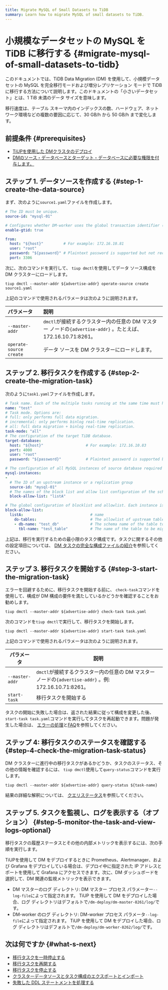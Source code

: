 ```yaml
---
title: Migrate MySQL of Small Datasets to TiDB
summary: Learn how to migrate MySQL of small datasets to TiDB.
---
```


# 小規模なデータセットの MySQL を TiDB に移行する {#migrate-mysql-of-small-datasets-to-tidb}

このドキュメントでは、TiDB Data Migration (DM) を使用して、小規模データセットの MySQL を完全移行モードおよび増分レプリケーション モードで TiDB に移行する方法について説明します。このドキュメントの「小さいデータセット」とは、1 TiB 未満のデータ サイズを意味します。

移行速度は、テーブル スキーマ内のインデックスの数、ハードウェア、ネットワーク環境などの複数の要因に応じて、30 GB/h から 50 GB/h まで変化します。<!--The migration process using DM is shown in the figure below.-->

<!--/media/dm/migrate-with-dm.png-->

## 前提条件 {#prerequisites}

-   [TiUPを使用した DMクラスタのデプロイ](/dm/deploy-a-dm-cluster-using-tiup.md)
-   [DMのソース・データベースとターゲット・データベースに必要な権限を付与します。](/dm/dm-worker-intro.md)

## ステップ 1. データソースを作成する {#step-1-create-the-data-source}

まず、次のように`source1.yaml`ファイルを作成します。


```yaml
# The ID must be unique.
source-id: "mysql-01"

# Configures whether DM-worker uses the global transaction identifier (GTID) to pull binlogs. To enable GTID, the upstream MySQL must have enabled GTID. If the upstream MySQL has automatic source-replica switching, the GTID mode is required.
enable-gtid: true

from:
  host: "${host}"         # For example: 172.16.10.81
  user: "root"
  password: "${password}" # Plaintext password is supported but not recommended. It is recommended to use dmctl encrypt to encrypt the plaintext password before using the password.
  port: 3306
```

次に、次のコマンドを実行して、 `tiup dmctl`を使用してデータ ソース構成を DM クラスターにロードします。


```shell
tiup dmctl --master-addr ${advertise-addr} operate-source create source1.yaml
```

上記のコマンドで使用されるパラメータは次のように説明されます。

| パラメータ                   | 説明                                                                             |
| :---------------------- | :----------------------------------------------------------------------------- |
| `--master-addr`         | `dmctl`が接続するクラスター内の任意の DM マスター ノードの`{advertise-addr}` 。たとえば、172.16.10.71:8261。 |
| `operate-source create` | データ ソースを DM クラスターにロードします。                                                      |

## ステップ 2. 移行タスクを作成する {#step-2-create-the-migration-task}

次のように`task1.yaml`ファイルを作成します。


```yaml
# Task name. Each of the multiple tasks running at the same time must have a unique name.
name: "test"
# Task mode. Options are:
# full: only performs full data migration.
# incremental: only performs binlog real-time replication.
# all: full data migration + binlog real-time replication.
task-mode: "all"
# The configuration of the target TiDB database.
target-database:
  host: "${host}"                   # For example: 172.16.10.83
  port: 4000
  user: "root"
  password: "${password}"           # Plaintext password is supported but not recommended. It is recommended to use dmctl encrypt to encrypt the plaintext password before using the password.

# The configuration of all MySQL instances of source database required for the current migration task.
mysql-instances:
-
  # The ID of an upstream instance or a replication group
  source-id: "mysql-01"
  # The names of the block list and allow list configuration of the schema name or table name that is to be migrated. These names are used to reference the global configuration of the block and allowlist. For the global configuration, refer to the `block-allow-list` configuration below.
  block-allow-list: "listA"

# The global configuration of blocklist and allowlist. Each instance is referenced by a configuration item name.
block-allow-list:
  listA:                              # name
    do-tables:                        # The allowlist of upstream tables that need to be migrated.
    - db-name: "test_db"              # The schema name of the table to be migrated.
      tbl-name: "test_table"          # The name of the table to be migrated.

```

上記は、移行を実行するための最小限のタスク構成です。タスクに関するその他の設定項目については、 [DM タスクの完全な構成ファイルの紹介](/dm/task-configuration-file-full.md)を参照してください。

## ステップ 3. 移行タスクを開始する {#step-3-start-the-migration-task}

エラーを回避するために、移行タスクを開始する前に、 `check-task`コマンドを使用して、構成が DM 構成の要件を満たしているかどうかを確認することをお勧めします。


```shell
tiup dmctl --master-addr ${advertise-addr} check-task task.yaml
```

次のコマンドを`tiup dmctl`で実行して、移行タスクを開始します。


```shell
tiup dmctl --master-addr ${advertise-addr} start-task task.yaml
```

上記のコマンドで使用されるパラメータは次のように説明されます。

| パラメータ           | 説明                                                                           |
| --------------- | ---------------------------------------------------------------------------- |
| `--master-addr` | `dmctl`が接続するクラスター内の任意の DM マスター ノードの`{advertise-addr}` 。例: 172.16.10.71:8261。 |
| `start-task`    | 移行タスクを開始する                                                                   |

タスクの開始に失敗した場合は、返された結果に従って構成を変更した後、 `start-task task.yaml`コマンドを実行してタスクを再起動できます。問題が発生した場合は、 [エラーの処理](/dm/dm-error-handling.md)と[FAQ](/dm/dm-faq.md)を参照してください。

## ステップ 4: 移行タスクのステータスを確認する {#step-4-check-the-migration-task-status}

DM クラスターに進行中の移行タスクがあるかどうか、タスクのステータス、その他の情報を確認するには、 `tiup dmctl`使用して`query-status`コマンドを実行します。


```shell
tiup dmctl --master-addr ${advertise-addr} query-status ${task-name}
```

結果の詳細な解釈については、 [クエリステータス](/dm/dm-query-status.md)を参照してください。

## ステップ 5. タスクを監視し、ログを表示する（オプション） {#step-5-monitor-the-task-and-view-logs-optional}

移行タスクの履歴ステータスとその他の内部メトリックを表示するには、次の手順を実行します。

TiUPを使用して DM をデプロイするときに Prometheus、Alertmanager、および Grafana をデプロイしている場合は、デプロイ中に指定された IP アドレスとポートを使用して Grafana にアクセスできます。次に、DM ダッシュボードを選択して、DM 関連の監視メトリックを表示できます。

-   DM マスターのログ ディレクトリ: DM マスター プロセス パラメーター`--log-file`によって指定されます。 TiUP を使用して DM をデプロイした場合、ログ ディレクトリはデフォルトで`/dm-deploy/dm-master-8261/log/`です。
-   DM-worker のログ ディレクトリ: DM-worker プロセス パラメータ`--log-file`によって指定されます。 TiUP を使用して DM をデプロイした場合、ログ ディレクトリはデフォルトで`/dm-deploy/dm-worker-8262/log/`です。

## 次は何ですか {#what-s-next}

-   [移行タスクを一時停止する](/dm/dm-pause-task.md)
-   [移行タスクを再開する](/dm/dm-resume-task.md)
-   [移行タスクを停止する](/dm/dm-stop-task.md)
-   [クラスターデータソースとタスク構成のエクスポートとインポート](/dm/dm-export-import-config.md)
-   [失敗した DDL ステートメントを処理する](/dm/handle-failed-ddl-statements.md)
